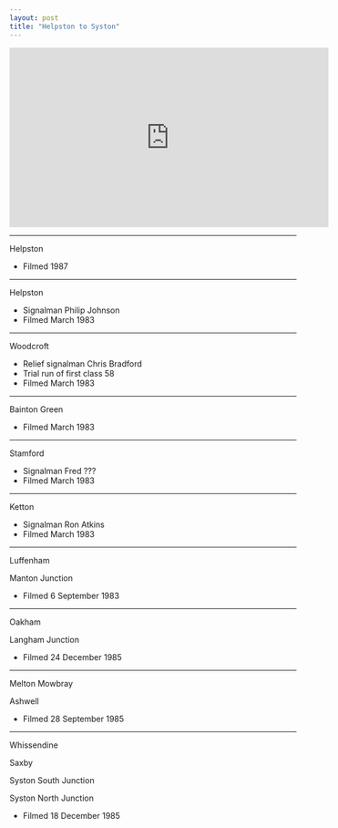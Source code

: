 ```yaml
---
layout: post
title: "Helpston to Syston"
---
```


<iframe width="560" height="315" src="https://www.youtube.com/embed/2d24WxWNUxY" title="Helpston to Syston" frameBorder="0" allow="accelerometer; autoplay; clipboard-write; encrypted-media; gyroscope; picture-in-picture; web-share" allowFullScreen></iframe>

---

Helpston

- Filmed 1987

---

Helpston

- Signalman Philip Johnson
- Filmed March 1983

---

Woodcroft

- Relief signalman Chris Bradford
- Trial run of first class 58
- Filmed March 1983

---

Bainton Green

- Filmed March 1983

---

Stamford

- Signalman Fred ???
- Filmed March 1983

---

Ketton

- Signalman Ron Atkins
- Filmed March 1983

---

Luffenham

Manton Junction

- Filmed 6 September 1983

---

Oakham

Langham Junction

- Filmed 24 December 1985

---

Melton Mowbray

Ashwell

- Filmed 28 September 1985

---

Whissendine

Saxby

Syston South Junction

Syston North Junction

- Filmed 18 December 1985

